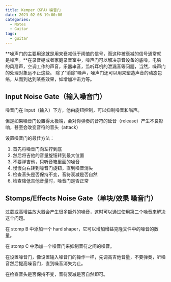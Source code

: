 ```yaml
---
title: Kemper（KPA）噪音门
date: 2023-02-08 19:00:00
categories:
  - Notes
  - Guitar
tags:
  - guitar
---
```


**噪声门的主要用途就是用来衰减低于阈值的信号，而这种被衰减的信号通常就是噪声。**在录音棚或者家庭录音室中，噪声门可以解决录音设备的底噪，电脑的风扇声，空调工作的声音，乐器串音，监听耳机的泄漏音等问题，当然，噪声门的处理对象远不止这些。 除了“消除”噪声，噪声门还可以用来塑造声音的动态包络，从而到达到某些效果，如增加冲击力等。

<!-- more -->

## Input Noise Gate（输入噪音门）

噪音门在 Input（输入）下方，他由旋钮控制，可以抑制噪音和嗡声。

<hairy-image style="max-width: 1200px" src="https://pic.imgdb.cn/item/63e387af4757feff336de911.jpg" />

但是如果噪音门设置得太极端，会对你弹奏的音符的延音（release）产生不良影响，甚至会改变音符的音头（attack）

设置噪音门的最佳方法：

1. 首先将噪音门向左拧到底
2. 然后将吉他的音量旋钮转到最大位置
3. 不要弹吉他，只听音箱里面的噪音
4. 慢慢向右转到噪音门旋钮，直到噪音消失
5. 检查音头是否保持不变，音符衰减是否自然
6. 检查降低吉他音量时，噪音门是否正常

## Stomps/Effects Noise Gate（单块/效果 噪音门）

过载或高增益放大器会产生很多额外的噪音，这时可以通过使用第二个噪音来解决这个问题。

在 stomp B 中添加一个 hard shaper，它可以增加增益克隆文件中的噪音的数量。

<hairy-image style="max-width: 1200px" src="https://pic.imgdb.cn/item/63e3899a4757feff33710505.jpg" />

在 stomp C 中添加一个噪音门来抑制音符之间的噪音。

<hairy-image style="max-width: 1200px" src="https://pic.imgdb.cn/item/63e38a2f4757feff3371ec75.jpg" />

在设置噪音门，像设置输入噪音门的操作一样，先调高吉他音量，不要弹奏，听噪音然后提高噪音门，直到噪音消失为止。

<hairy-image style="max-width: 1200px" src="https://pic.imgdb.cn/item/63e38b1e4757feff33737929.jpg" />

在检查音头是否保持不变，音符衰减是否自然即可。